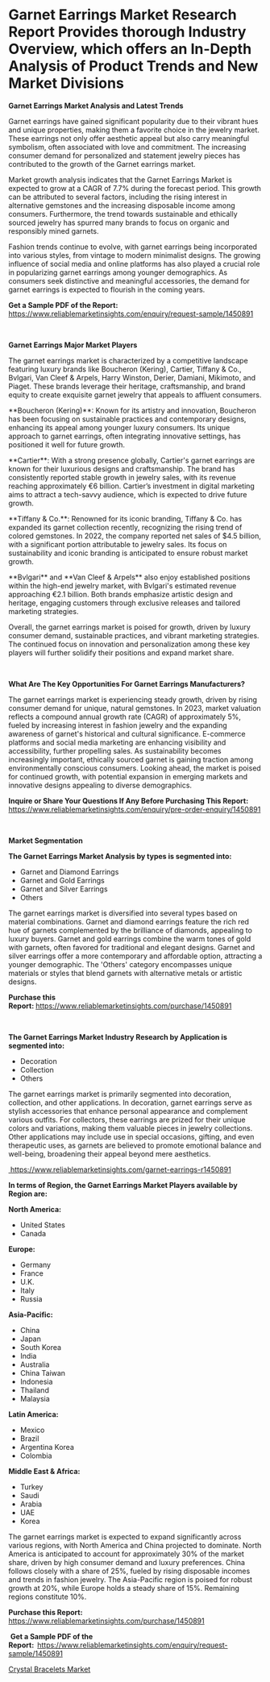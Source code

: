 <p><h1>Garnet Earrings Market Research Report Provides thorough Industry Overview, which offers an In-Depth Analysis of Product Trends and New Market Divisions</h1></p><p><strong>Garnet Earrings Market Analysis and Latest Trends</strong></p>
<p><p>Garnet earrings have gained significant popularity due to their vibrant hues and unique properties, making them a favorite choice in the jewelry market. These earrings not only offer aesthetic appeal but also carry meaningful symbolism, often associated with love and commitment. The increasing consumer demand for personalized and statement jewelry pieces has contributed to the growth of the Garnet earrings market.</p><p>Market growth analysis indicates that the Garnet Earrings Market is expected to grow at a CAGR of 7.7% during the forecast period. This growth can be attributed to several factors, including the rising interest in alternative gemstones and the increasing disposable income among consumers. Furthermore, the trend towards sustainable and ethically sourced jewelry has spurred many brands to focus on organic and responsibly mined garnets.</p><p>Fashion trends continue to evolve, with garnet earrings being incorporated into various styles, from vintage to modern minimalist designs. The growing influence of social media and online platforms has also played a crucial role in popularizing garnet earrings among younger demographics. As consumers seek distinctive and meaningful accessories, the demand for garnet earrings is expected to flourish in the coming years.</p></p>
<p><strong>Get a Sample PDF of the Report:&nbsp;</strong> <a href="https://www.reliablemarketinsights.com/enquiry/request-sample/1450891?utm_campaign=2202&utm_medium=2&utm_source=Github&utm_content=ia&utm_term=06022025&utm_id=garnet-earrings">https://www.reliablemarketinsights.com/enquiry/request-sample/1450891</a></p>
<p>&nbsp;</p>
<p><strong>Garnet Earrings Major Market Players</strong></p>
<p><p>The garnet earrings market is characterized by a competitive landscape featuring luxury brands like Boucheron (Kering), Cartier, Tiffany & Co., Bvlgari, Van Cleef & Arpels, Harry Winston, Derier, Damiani, Mikimoto, and Piaget. These brands leverage their heritage, craftsmanship, and brand equity to create exquisite garnet jewelry that appeals to affluent consumers.</p><p>**Boucheron (Kering)**: Known for its artistry and innovation, Boucheron has been focusing on sustainable practices and contemporary designs, enhancing its appeal among younger luxury consumers. Its unique approach to garnet earrings, often integrating innovative settings, has positioned it well for future growth.</p><p>**Cartier**: With a strong presence globally, Cartier's garnet earrings are known for their luxurious designs and craftsmanship. The brand has consistently reported stable growth in jewelry sales, with its revenue reaching approximately €6 billion. Cartier’s investment in digital marketing aims to attract a tech-savvy audience, which is expected to drive future growth.</p><p>**Tiffany & Co.**: Renowned for its iconic branding, Tiffany & Co. has expanded its garnet collection recently, recognizing the rising trend of colored gemstones. In 2022, the company reported net sales of $4.5 billion, with a significant portion attributable to jewelry sales. Its focus on sustainability and iconic branding is anticipated to ensure robust market growth.</p><p>**Bvlgari** and **Van Cleef & Arpels** also enjoy established positions within the high-end jewelry market, with Bvlgari's estimated revenue approaching €2.1 billion. Both brands emphasize artistic design and heritage, engaging customers through exclusive releases and tailored marketing strategies.</p><p>Overall, the garnet earrings market is poised for growth, driven by luxury consumer demand, sustainable practices, and vibrant marketing strategies. The continued focus on innovation and personalization among these key players will further solidify their positions and expand market share.</p></p>
<p>&nbsp;</p>
<p><strong>What Are The Key Opportunities For Garnet Earrings Manufacturers?</strong></p>
<p><p>The garnet earrings market is experiencing steady growth, driven by rising consumer demand for unique, natural gemstones. In 2023, market valuation reflects a compound annual growth rate (CAGR) of approximately 5%, fueled by increasing interest in fashion jewelry and the expanding awareness of garnet's historical and cultural significance. E-commerce platforms and social media marketing are enhancing visibility and accessibility, further propelling sales. As sustainability becomes increasingly important, ethically sourced garnet is gaining traction among environmentally conscious consumers. Looking ahead, the market is poised for continued growth, with potential expansion in emerging markets and innovative designs appealing to diverse demographics.</p></p>
<p><strong>Inquire or Share Your Questions If Any Before Purchasing This Report:</strong> <a href="https://www.reliablemarketinsights.com/enquiry/pre-order-enquiry/1450891?utm_campaign=2202&utm_medium=2&utm_source=Github&utm_content=ia&utm_term=06022025&utm_id=garnet-earrings">https://www.reliablemarketinsights.com/enquiry/pre-order-enquiry/1450891</a></p>
<p>&nbsp;</p>
<p><strong>Market Segmentation</strong></p>
<p><strong>The Garnet Earrings Market Analysis by types is segmented into:</strong></p>
<p><ul><li>Garnet and Diamond Earrings</li><li>Garnet and Gold Earrings</li><li>Garnet and Silver Earrings</li><li>Others</li></ul></p>
<p><p>The garnet earrings market is diversified into several types based on material combinations. Garnet and diamond earrings feature the rich red hue of garnets complemented by the brilliance of diamonds, appealing to luxury buyers. Garnet and gold earrings combine the warm tones of gold with garnets, often favored for traditional and elegant designs. Garnet and silver earrings offer a more contemporary and affordable option, attracting a younger demographic. The 'Others' category encompasses unique materials or styles that blend garnets with alternative metals or artistic designs.</p></p>
<p><strong>Purchase this Report:&nbsp;</strong><a href="https://www.reliablemarketinsights.com/purchase/1450891?utm_campaign=2202&utm_medium=2&utm_source=Github&utm_content=ia&utm_term=06022025&utm_id=garnet-earrings">https://www.reliablemarketinsights.com/purchase/1450891</a></p>
<p>&nbsp;</p>
<p><strong>The Garnet Earrings Market Industry Research by Application is segmented into:</strong></p>
<p><ul><li>Decoration</li><li>Collection</li><li>Others</li></ul></p>
<p><p>The garnet earrings market is primarily segmented into decoration, collection, and other applications. In decoration, garnet earrings serve as stylish accessories that enhance personal appearance and complement various outfits. For collectors, these earrings are prized for their unique colors and variations, making them valuable pieces in jewelry collections. Other applications may include use in special occasions, gifting, and even therapeutic uses, as garnets are believed to promote emotional balance and well-being, broadening their appeal beyond mere aesthetics.</p></p>
<p><a href="https://www.reliablemarketinsights.com/garnet-earrings-r1450891?utm_campaign=2202&utm_medium=2&utm_source=Github&utm_content=ia&utm_term=06022025&utm_id=garnet-earrings">&nbsp;https://www.reliablemarketinsights.com/garnet-earrings-r1450891</a></p>
<p><strong>In terms of Region, the Garnet Earrings Market Players available by Region are:</strong></p>
<p>
    <p> <strong> North America: </strong>
        <ul>
            <li>United States</li>
            <li>Canada</li>
        </ul>
        </p> 
    <p> <strong> Europe: </strong>
        <ul>
            <li>Germany</li>
            <li>France</li>
            <li>U.K.</li>
            <li>Italy</li>
            <li>Russia</li>
        </ul>
        </p> 
    <p> <strong> Asia-Pacific: </strong>
        <ul>
            <li>China</li>
            <li>Japan</li>
            <li>South Korea</li>
            <li>India</li>
            <li>Australia</li>
            <li>China Taiwan</li>
            <li>Indonesia</li>
            <li>Thailand</li>
            <li>Malaysia</li>
        </ul>
        </p> 
    <p> <strong> Latin America: </strong>
        <ul>
            <li>Mexico</li>
            <li>Brazil</li>
            <li>Argentina Korea</li>
            <li>Colombia</li>
        </ul>
        </p> 
    <p> <strong> Middle East & Africa: </strong>
        <ul>
            <li>Turkey</li>
            <li>Saudi</li>
            <li>Arabia</li>
            <li>UAE</li>
            <li>Korea</li>
        </ul>
    </p>
    </p>
<p><p>The garnet earrings market is expected to expand significantly across various regions, with North America and China projected to dominate. North America is anticipated to account for approximately 30% of the market share, driven by high consumer demand and luxury preferences. China follows closely with a share of 25%, fueled by rising disposable incomes and trends in fashion jewelry. The Asia-Pacific region is poised for robust growth at 20%, while Europe holds a steady share of 15%. Remaining regions constitute 10%.</p></p>
<p><strong>Purchase this Report: </strong><a href="https://www.reliablemarketinsights.com/purchase/1450891?utm_campaign=2202&utm_medium=2&utm_source=Github&utm_content=ia&utm_term=06022025&utm_id=garnet-earrings">https://www.reliablemarketinsights.com/purchase/1450891</a></p>
<p>&nbsp;<strong>Get a Sample PDF of the Report:&nbsp;&nbsp;</strong><a href="https://www.reliablemarketinsights.com/enquiry/request-sample/1450891?utm_campaign=2202&utm_medium=2&utm_source=Github&utm_content=ia&utm_term=06022025&utm_id=garnet-earrings">https://www.reliablemarketinsights.com/enquiry/request-sample/1450891</a></p>
<p><strong></strong></p>
<p><p><a href="https://github.com/rodinayygacklezi/Market-Research-Report-List-1/blob/main/crystal-bracelets-market.md?utm_campaign=2202&utm_medium=2&utm_source=Github&utm_content=ia&utm_term=06022025&utm_id=garnet-earrings">Crystal Bracelets Market</a></p></p>